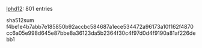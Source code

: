 [lphd12](https://github.com/lphd12): 801 entries

sha512sum f4be1e4b7abb7e185850b92accbc584687a1ece534472a96173a10f162f4870cc6a05e998d645e87bbe8a36123da5b2364f30c4f97d0d4f9190a81af226debb1
